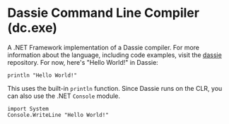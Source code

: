 # Dassie Command Line Compiler (dc.exe)
A .NET Framework implementation of a Dassie compiler. For more information about the language, including code examples, visit the [dassie](https://github.com/loschsoftware/dassie) repository. For now, here's "Hello World!" in Dassie:

````dassie
println "Hello World!"
````
This uses the built-in ``println`` function. Since Dassie runs on the CLR, you can also use the .NET ``Console`` module.
````dassie
import System
Console.WriteLine "Hello World!"
````

